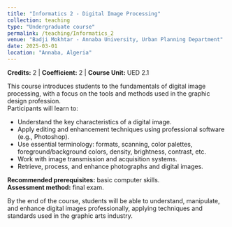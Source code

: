 ```yaml
---
title: "Informatics 2 - Digital Image Processing"
collection: teaching
type: "Undergraduate course"
permalink: /teaching/Informatics_2
venue: "Badji Mokhtar - Annaba University, Urban Planning Department"
date: 2025-03-01
location: "Annaba, Algeria"
---
```


**Credits:** 2 | **Coefficient:** 2 | **Course Unit:** UED 2.1  

This course introduces students to the fundamentals of digital image processing, with a focus on the tools and methods used in the graphic design profession.  
Participants will learn to:  

- Understand the key characteristics of a digital image.  
- Apply editing and enhancement techniques using professional software (e.g., Photoshop).  
- Use essential terminology: formats, scanning, color palettes, foreground/background colors, density, brightness, contrast, etc.  
- Work with image transmission and acquisition systems.  
- Retrieve, process, and enhance photographs and digital images.  

**Recommended prerequisites:** basic computer skills.  
**Assessment method:** final exam.  

By the end of the course, students will be able to understand, manipulate, and enhance digital images professionally, applying techniques and standards used in the graphic arts industry.